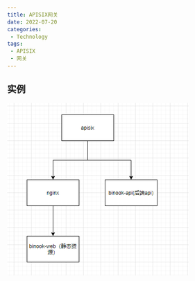 ```yaml
---
title: APISIX网关
date: 2022-07-20
categories: 
 - Technology
tags: 
 - APISIX
 - 网关
---
```


## 实例

![](assets/APISIX网关/2022-07-20-15-17-39-image.png)
